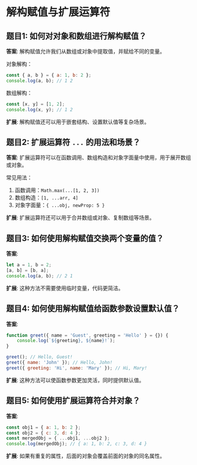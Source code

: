 # 解构赋值与扩展运算符

## 题目1: 如何对对象和数组进行解构赋值？
**答案**: 解构赋值允许我们从数组或对象中提取值，并赋给不同的变量。

对象解构：
```javascript
const { a, b } = { a: 1, b: 2 };
console.log(a, b); // 1 2
```

数组解构：
```javascript
const [x, y] = [1, 2];
console.log(x, y); // 1 2
```

**扩展**: 解构赋值还可以用于嵌套结构、设置默认值等复杂场景。

## 题目2: 扩展运算符 `...` 的用法和场景？
**答案**: 扩展运算符可以在函数调用、数组构造和对象字面量中使用，用于展开数组或对象。

常见用法：
1. 函数调用：`Math.max(...[1, 2, 3])`
2. 数组构造：`[1, ...arr, 4]`
3. 对象字面量：`{ ...obj, newProp: 5 }`

**扩展**: 扩展运算符还可以用于合并数组或对象、复制数组等场景。

## 题目3: 如何使用解构赋值交换两个变量的值？
**答案**:
```javascript
let a = 1, b = 2;
[a, b] = [b, a];
console.log(a, b); // 2 1
```

**扩展**: 这种方法不需要使用临时变量，代码更简洁。

## 题目4: 如何使用解构赋值给函数参数设置默认值？
**答案**:
```javascript
function greet({ name = 'Guest', greeting = 'Hello' } = {}) {
    console.log(`${greeting}, ${name}!`);
}

greet(); // Hello, Guest!
greet({ name: 'John' }); // Hello, John!
greet({ greeting: 'Hi', name: 'Mary' }); // Hi, Mary!
```

**扩展**: 这种方法可以使函数参数更加灵活，同时提供默认值。

## 题目5: 如何使用扩展运算符合并对象？
**答案**:
```javascript
const obj1 = { a: 1, b: 2 };
const obj2 = { c: 3, d: 4 };
const mergedObj = { ...obj1, ...obj2 };
console.log(mergedObj); // { a: 1, b: 2, c: 3, d: 4 }
```

**扩展**: 如果有重复的属性，后面的对象会覆盖前面的对象的同名属性。
